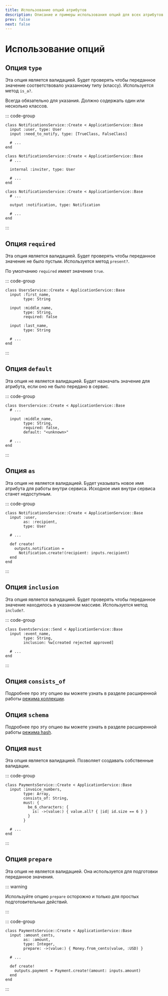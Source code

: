```yaml
---
title: Использование опций атрибутов
description: Описание и примеры использования опций для всех атрибутов сервиса
prev: false
next: false
---
```


# Использование опций

## Опция `type` <Badge type="info" text="input" /> <Badge type="info" text="internal" /> <Badge type="info" text="output" />

Эта опция является валидацией.
Будет проверять чтобы переданное значение соответствовало указанному типу (классу).
Используется метод `is_a?`.

Всегда обязательно для указания. Должно содержать один или несколько классов.

::: code-group

```ruby{2,3} [input]
class NotificationsService::Create < ApplicationService::Base
  input :user, type: User
  input :need_to_notify, type: [TrueClass, FalseClass]

  # ...
end
```

```ruby{4} [internal]
class NotificationsService::Create < ApplicationService::Base
  # ...

  internal :inviter, type: User

  # ...
end
```

```ruby{4} [output]
class NotificationsService::Create < ApplicationService::Base
  # ...

  output :notification, type: Notification

  # ...
end
```

:::

## Опция `required` <Badge type="info" text="input" />

Эта опция является валидацией.
Будет проверять чтобы переданное значение не было пустым.
Используется метод `present?`.

По умолчанию `required` имеет значение `true`.

::: code-group

```ruby{7} [input]
class UsersService::Create < ApplicationService::Base
  input :first_name,
        type: String

  input :middle_name,
        type: String,
        required: false

  input :last_name,
        type: String

  # ...
end
```

:::

## Опция `default` <Badge type="info" text="input" />

Эта опция не является валидацией.
Будет назначать значение для атрибута, если оно не было передано в сервис.

::: code-group

```ruby{7} [input]
class UsersService::Create < ApplicationService::Base
  # ...

  input :middle_name,
        type: String,
        required: false,
        default: "<unknown>"

  # ...
end
```

:::

## Опция `as` <Badge type="info" text="input" />

Эта опция не является валидацией.
Будет указывать новое имя атрибута для работы внутри сервиса.
Исходное имя внутри сервиса станет недоступным.

::: code-group

```ruby{3,10} [input]
class NotificationsService::Create < ApplicationService::Base
  input :user,
        as: :recipient,
        type: User

  # ...

  def create!
    outputs.notification =
      Notification.create!(recipient: inputs.recipient)
  end
end
```

:::

## Опция `inclusion` <Badge type="info" text="input" />

Эта опция является валидацией.
Будет проверять чтобы переданное значение находилось в указанном массиве.
Используется метод `include?`.

::: code-group

```ruby{4} [input]
class EventsService::Send < ApplicationService::Base
  input :event_name,
        type: String,
        inclusion: %w[created rejected approved]

  # ...
end
```

:::

## Опция `consists_of` <Badge type="info" text="input" /> <Badge type="info" text="internal" /> <Badge type="info" text="output" />

Подробнее про эту опцию вы можете узнать в разделе расширенной работы [режима коллекции](../options/modes#опция-consists-of).

## Опция `schema` <Badge type="info" text="input" /> <Badge type="info" text="internal" /> <Badge type="info" text="output" />

Подробнее про эту опцию вы можете узнать в разделе расширенной работы [режима hash](../options/modes#опция-schema).

## Опция `must` <Badge type="info" text="input" />

Эта опция является валидацией.
Позволяет создавать собственные валидации.

::: code-group

```ruby{5-9} [input]
class PaymentsService::Create < ApplicationService::Base
  input :invoice_numbers,
        type: Array,
        consists_of: String,
        must: {
          be_6_characters: {
            is: ->(value:) { value.all? { |id| id.size == 6 } }
          }
        }

  # ...
end
```

:::

## Опция `prepare` <Badge type="info" text="input" />

Эта опция не является валидацией.
Она используется для подготовки переданное значения.

::: warning

Используйте опцию `prepare` осторожно и только для простых подготовительных действий.

:::

::: code-group

```ruby{5,10} [input]
class PaymentsService::Create < ApplicationService::Base
  input :amount_cents,
        as: :amount,
        type: Integer,
        prepare: ->(value:) { Money.from_cents(value, :USD) }

  # ...

  def create!
    outputs.payment = Payment.create!(amount: inputs.amount)
  end
end
```

:::
